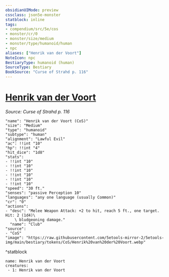 ```yaml
---
obsidianUIMode: preview
cssclass: json5e-monster
statblock: inline
tags:
- compendium/src/5e/cos
- monster/cr/0
- monster/size/medium
- monster/type/humanoid/human
- npc
aliases: ["Henrik van der Voort"]
NoteIcon: npc
BestiaryType: humanoid (human)
SourceType: Bestiary
BookSource: "Curse of Strahd p. 116"
---
```

# [Henrik van der Voort](2-Mechanics/CLI/bestiary/npc/henrik-van-der-voort-cos.md)
*Source: Curse of Strahd p. 116*  

```statblock
"name": "Henrik van der Voort (CoS)"
"size": "Medium"
"type": "humanoid"
"subtype": "human"
"alignment": "Lawful Evil"
"ac": !!int "10"
"hp": !!int "4"
"hit_dice": "1d8"
"stats":
- !!int "10"
- !!int "10"
- !!int "10"
- !!int "10"
- !!int "10"
- !!int "10"
"speed": "30 ft."
"senses": "passive Perception 10"
"languages": "any one language (usually Common)"
"cr": "0"
"actions":
- "desc": "Melee Weapon Attack: +2 to hit, reach 5 ft., one target. Hit: 2 (1d4)\
    \ bludgeoning damage."
  "name": "Club"
"source":
- "CoS"
"image": "https://raw.githubusercontent.com/5etools-mirror-2/5etools-img/main/bestiary/tokens/CoS/Henrik%20van%20der%20Voort.webp"
```
^statblock

```encounter-table
name: Henrik van der Voort
creatures:
 - 1: Henrik van der Voort
```